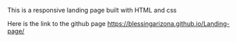 This is a responsive landing page built with HTML and css

Here is the link to the github page https://blessingarizona.github.io/Landing-page/

